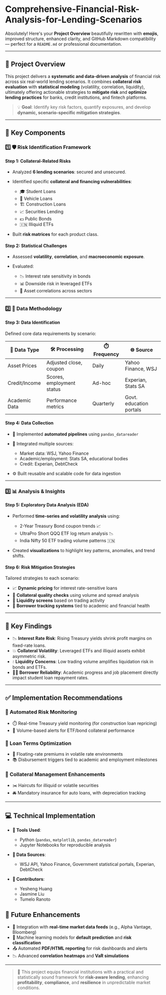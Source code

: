 # Comprehensive-Financial-Risk-Analysis-for-Lending-Scenarios

Absolutely! Here's your **Project Overview** beautifully rewritten with **emojis**, improved structure, enhanced clarity, and GitHub Markdown compatibility — perfect for a `README.md` or professional documentation.

---

## 📘 Project Overview

This project delivers a **systematic and data-driven analysis** of financial risk across six real-world lending scenarios. It combines **collateral risk evaluation** with **statistical modeling** (volatility, correlation, liquidity), ultimately offering actionable strategies to **mitigate risk** and **optimize lending practices** for banks, credit institutions, and fintech platforms.

> 💡 **Goal**: Identify key risk factors, quantify exposures, and develop **dynamic, scenario-specific mitigation strategies**.

---

## 🧩 Key Components

### 1️⃣ **🛡️ Risk Identification Framework**

#### **Step 1: Collateral-Related Risks**

* Analyzed **6 lending scenarios**: secured and unsecured.
* Identified specific **collateral and financing vulnerabilities**:

  * 🎓 Student Loans
  * 🚗 Vehicle Loans
  * 🏗️ Construction Loans
  * 📈 Securities Lending
  * 💵 Public Bonds
  * 🇮🇳 Illiquid ETFs
* Built **risk matrices** for each product class.

#### **Step 2: Statistical Challenges**

* Assessed **volatility**, **correlation**, and **macroeconomic exposure**.
* Evaluated:

  * 📉 Interest rate sensitivity in bonds
  * 📊 Downside risk in leveraged ETFs
  * 🔗 Asset correlations across sectors

---

### 2️⃣ **🔬 Data Methodology**

#### **Step 3: Data Identification**

Defined core data requirements by scenario:

| 📁 **Data Type** | 🛠️ Processing            | ⏱️ Frequency | 🌐 Source               |
| ---------------- | ------------------------- | ------------ | ----------------------- |
| Asset Prices     | Adjusted close, coupon    | Daily        | Yahoo Finance, WSJ      |
| Credit/Income    | Scores, employment status | Ad-hoc       | Experian, Stats SA      |
| Academic Data    | Performance metrics       | Quarterly    | Govt. education portals |

#### **Step 4: Data Collection**

* 🐍 Implemented **automated pipelines** using `pandas_datareader`
* 📡 Integrated multiple sources:

  * Market data: WSJ, Yahoo Finance
  * Academic/employment: Stats SA, educational bodies
  * Credit: Experian, DebtCheck
* ⚙️ Built reusable and scalable code for data ingestion

---

### 3️⃣ **📊 Analysis & Insights**

#### **Step 5: Exploratory Data Analysis (EDA)**

* Performed **time-series and volatility analysis** using:

  * 2-Year Treasury Bond coupon trends 📈
  * UltraPro Short QQQ ETF log return analysis 📉
  * India Nifty 50 ETF trading volume patterns 🇮🇳
* Created **visualizations** to highlight key patterns, anomalies, and trend shifts.

#### **Step 6: Risk Mitigation Strategies**

Tailored strategies to each scenario:

* 📈 **Dynamic pricing** for interest rate-sensitive loans
* 🧱 **Collateral quality checks** using volume and spread analysis
* 🧮 **Liquidity screens** based on trading activity
* 📡 **Borrower tracking systems** tied to academic and financial health

---

## 🧠 Key Findings

* 📉 **Interest Rate Risk**: Rising Treasury yields shrink profit margins on fixed-rate loans.
* 💥 **Collateral Volatility**: Leveraged ETFs and illiquid assets exhibit asymmetric risk.
* 💧 **Liquidity Concerns**: Low trading volume amplifies liquidation risk in bonds and ETFs.
* 👨‍🎓 **Borrower Reliability**: Academic progress and job placement directly impact student loan repayment rates.

---

## ✅ Implementation Recommendations

### 🔄 **Automated Risk Monitoring**

* ⏱️ Real-time Treasury yield monitoring (for construction loan repricing)
* 🔔 Volume-based alerts for ETF/bond collateral performance

### 📐 **Loan Terms Optimization**

* 🧾 Floating-rate premiums in volatile rate environments
* 📚 Disbursement triggers tied to academic and employment milestones

### 🏦 **Collateral Management Enhancements**

* ✂️ Haircuts for illiquid or volatile securities
* 🚘 Mandatory insurance for auto loans, with depreciation tracking

---

## 💻 Technical Implementation

* **🧰 Tools Used**:

  * Python (`pandas`, `matplotlib`, `pandas_datareader`)
  * Jupyter Notebooks for reproducible analysis
* **🔗 Data Sources**:

  * WSJ API, Yahoo Finance, Government statistical portals, Experian, DebtCheck
* **👥 Contributors**:

  * Yesheng Huang
  * Jasmine Liu
  * Tumelo Ranoto


## 🚀 Future Enhancements

* 🔗 Integration with **real-time market data feeds** (e.g., Alpha Vantage, Bloomberg)
* 🤖 Machine learning models for **default prediction** and **risk classification**
* 📤 Automated **PDF/HTML reporting** for risk dashboards and alerts
* 📉 Advanced **correlation heatmaps** and **VaR simulations**

---

> 🏦 This project equips financial institutions with a practical and statistically sound framework for **risk-aware lending**, enhancing **profitability**, **compliance**, and **resilience** in unpredictable market conditions.

